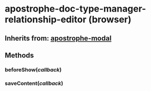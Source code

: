 # apostrophe-doc-type-manager-relationship-editor (browser)
## Inherits from: [apostrophe-modal](../apostrophe-modal/browser-apostrophe-modal.md)

## Methods
### beforeShow(*callback*)

### saveContent(*callback*)

